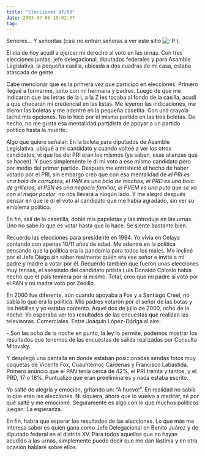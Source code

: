 ```yaml
---
title: "Elecciones 07/03"
date: 2003-07-06 19:02:37
tag: 
---
```

<p>Señores&#8230; Y señoritas (casi no entran señoras a ver este sitio <img alt=": P " src="http://web.archive.org/web/20030719200405/http://www.damog.org/blog/b2-img/smilies/icon_razz.gif"/>).</p>

<p>El día de hoy acudí a ejercer mi derecho al voto en las urnas. Con tres elecciones juntas, jefe delegacional, diputados federales y para Asamble Legislativa, la pequeña casilla, ubicada a dos cuadras de mi casa, estaba atascada de gente.</p>

<p>Cabe mencionar que es la primera vez que participo en elecciones. Primero llegué a formarme, junto con mi hermana y padres. Luego de que me indicaron que las letras de la L a la Z les tocaba al fondo de la casilla, acudí a que checaran mi credencial en las listas. Me leyeron las indicaciones, me dieron las boletas y me adentré en la pequeña casetita. Con una crayola taché mis opciones. No lo hice por el mismo partido en las tres boletas. De hecho, no me gusta esa mentalidad partidista de apoyar a un partido político hasta la muerte.</p>

<p>Algo que quiero señalar: En la boleta para diputados de Asamble Legislativa, ubiqué a mi candidato y cuando volteé a ver los otros candidatos, vi que los del PRI eran los mismos (ya saben, esas alianzas que se hacen). Y pues simplemente le di mi voto a ese mismo candidato pero por medio del primer partido. Después me entristeció el hecho de haber votado por el PRI, sin embargo creo que con esa mentalidad de <em>el PRI es una bola de corruptos, el PAN es una bola de mochos, el PRD es una bola de grilleros, el PSN es una negocio familiar, el PVEM es una puta que se va con el mejor postor</em>, no nos llevará a ningún lado. Y me alegró después pensar en que le di el voto al candidato que me había agradado, sin ver su emblema político.</p>

<p>En fin, salí de la casetilla, doblé mis papeletas y las introduje en las urnas. Uno no sabe lo que es votar hasta que lo hace. Se siente bastante bien.</p>

<p>Recuerdo las elecciones para presidente en 1994. Yo vivía en Celaya contando con apenas 10/11 años de edad. Me adentré en la política pensando que la política era la pandemia para todos los males. Me incliné por el Jefe Diego sin saber realmente quién era ese señor e invité a mi padre y madre a votar por él. Recuerdo también que fueron unas elecciones muy tensas, el asesinato del candidato priísta Luis Donaldo Colosio había hecho que el país temiera por sí mismo. Total, creo que mi padre sí votó por el PAN y mi madre votó por Zedillo.</p>

<p>En 2000 fue diferente, aún cuando apoyaba a Fox y a Santiago Creel, no sabía lo que era la política. Mis padres votaron por el señor de las botas y las hebillas y yo estaba contento. Aquel dos de julio de 2000, ocho de la noche: Yo esperaba ver los resultados de las encuestas que realizan las televisoras. Comerciales. Entre Joaquín López-Dóriga al aire:</p>

<p>- Son las ocho de la noche en punto, la ley lo permite, podemos mostrar los resultados que tenemos de las encuestas de salida realizadas por Consulta Mitovsky.</p>

<p>Y desplegó una pantalla en donde estaban posicionadas sendas fotos muy coquetas de Vicente Fox, Cuauhtémoc Caŕdenas y Francisco Labastida. Primero anunció que el PAN tenía cerca de 42%, el PRI treinta y tantos, y el PRD, 17&#160;o 18%. Puntualizó que eran preeliminares y nada estaba escrito.</p>

<p>Yo salté de alegría y emoción, gritando un: &#8220;A huevo!&#8221;. En realidad no sabía lo que eran las elecciones. Ni siquiera, ahora que lo vuelvo a meditar, sé por qué salté y me emocioné. Seguramente es algo con lo que muchos políticos juegan: La esperanza.</p>

<p>En fin, habrá que esperar los resultados de las elecciones. Lo que más me interesa saber es quién gana como Jefe Delegacional en Benito Juárez y de diputado federal en el distrito XV. Para todos aquellos que no hayan acudido a las urnas, simplemente puedo decir que me dan lástima y en otra ocasión hablaré sobre ellos.</p>
